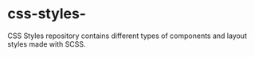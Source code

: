 # css-styles-
CSS Styles repository contains different types of components and layout styles made with SCSS.
